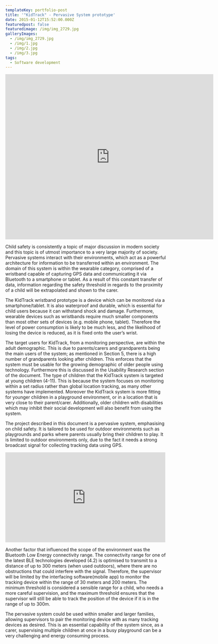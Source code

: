 ```yaml
---
templateKey: portfolio-post
title: '"KidTrack" - Pervasive System prototype'
date: 2015-01-12T15:52:00.000Z
featuredpost: false
featuredimage: /img/img_2729.jpg
galleryImages:
  - /img/img_2729.jpg
  - /img/1.jpg
  - /img/2.jpg
  - /img/3.jpg
tags:
  - Software development
---
```

<iframe width="650" height="516" src="https://docs.google.com/presentation/d/1VWMMybIy69Eu3YnTRJF_XpN74Oscv8c7NjVZvH4vYvY/embed?start=false&amp;loop=false&amp;delayms=3000" frameborder="0" allowfullscreen="allowfullscreen" mozallowfullscreen="mozallowfullscreen" webkitallowfullscreen="webkitallowfullscreen"></iframe>

Child safety is consistently a topic of major discussion in modern society and this topic is of utmost importance to a very large majority of society. Pervasive systems interact with their environments, which act as a powerful architecture for information to be transferred within an environment. The domain of this system is within the wearable category, comprised of a wristband capable of capturing GPS data and communicating it via Bluetooth to a smartphone or tablet. As a result of this constant transfer of data, information regarding the safety threshold in regards to the proximity of a child will be extrapolated and shown to the carer.

The KidTrack wristband prototype is a device which can be monitored via a smartphone/tablet. It is also waterproof and durable, which is essential for child users because it can withstand shock and damage. Furthermore, wearable devices such as wristbands require much smaller components than most other sets of devices (e.g. mobile phone, tablet). Therefore the level of power consumption is likely to be much less, and the likelihood of losing the device is reduced, as it is fixed onto the user’s wrist.

The target users for KidTrack, from a monitoring perspective, are within the adult demographic. This is due to parents/carers and grandparents being the main users of the system; as mentioned in Section 5, there is a high number of grandparents looking after children. This enforces that the system must be usable for the growing demographic of older people using technology. Furthermore this is discussed in the Usability Research section of the document. The type of children that the KidTrack system is targeted at young children (4-11). This is because the system focuses on monitoring within a set radius rather than global location tracking, as many other systems have implemented. Moreover the KidTrack system is more fitting for younger children in a playground environment, or in a location that is very close to their parent/carer. Additionally, older children with disabilities which may inhibit their social development will also benefit from using the system.

The project described in this document is a pervasive system, emphasising on child safety. It is tailored to be used for outdoor environments such as playgrounds and parks where parents usually bring their children to play. It is limited to outdoor environments only, due to the fact it needs a strong broadcast signal for collecting tracking data using GPS.

<iframe width="500" height="281" src="https://player.vimeo.com/video/121899091" frameborder="0" webkitallowfullscreen="webkitallowfullscreen" mozallowfullscreen="mozallowfullscreen" allowfullscreen="allowfullscreen"></iframe>

Another factor that influenced the scope of the environment was the Bluetooth Low Energy connectivity range. The connectivity range for one of the latest BLE technologies developed (4.2) is optimised to transmit to a distance of up to 300 meters (when used outdoors), where there are no obstructions that could interfere with the signal. Therefore, the supervisor will be limited by the interfacing software(mobile app) to monitor the tracking device within the range of 30 meters and 200 meters. The minimum threshold is considered a sensible range for a child, who needs a more careful supervision, and the maximum threshold ensures that the supervisor will still be able to track the position of the device if it is in the range of up to 300m.

The pervasive system could be used within smaller and larger families, allowing supervisors to pair the monitoring device with as many tracking devices as desired. This is an essential capability of the system since, as a carer, supervising multiple children at once in a busy playground can be a very challenging and energy consuming process.